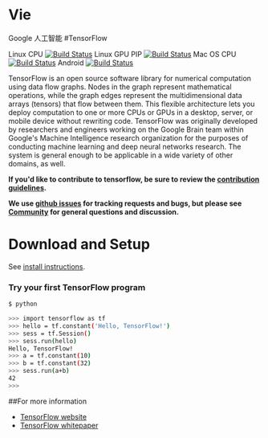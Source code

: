 # Vie
Google 人工智能
#TensorFlow

Linux CPU [![Build Status](http://ci.tensorflow.org/buildStatus/icon?job=tensorflow-master)](http://ci.tensorflow.org/job/tensorflow-master)
Linux GPU PIP [![Build Status](http://ci.tensorflow.org/buildStatus/icon?job=tensorflow-master-gpu_pip)](http://ci.tensorflow.org/job/tensorflow-master-gpu_pip)
Mac OS CPU [![Build Status](http://ci.tensorflow.org/buildStatus/icon?job=tensorflow-master-mac)](http://ci.tensorflow.org/job/tensorflow-master-mac)
Android [![Build Status](http://ci.tensorflow.org/buildStatus/icon?job=tensorflow-master-android)](http://ci.tensorflow.org/job/tensorflow-master-android)

TensorFlow is an open source software library for numerical computation using
data flow graphs.  Nodes in the graph represent mathematical operations, while
the graph edges represent the multidimensional data arrays (tensors) that flow
between them.  This flexible architecture lets you deploy computation to one
or more CPUs or GPUs in a desktop, server, or mobile device without rewriting
code.  TensorFlow was originally developed by researchers and engineers
working on the Google Brain team within Google's Machine Intelligence research
organization for the purposes of conducting machine learning and deep neural
networks research.  The system is general enough to be applicable in a wide
variety of other domains, as well.

**If you'd like to contribute to tensorflow, be sure to review the [contribution
guidelines](CONTRIBUTING.md).**

**We use [github issues](https://github.com/tensorflow/tensorflow/issues) for
tracking requests and bugs, but please see
[Community](tensorflow/g3doc/resources/index.md#community) for general questions
and discussion.**

# Download and Setup

See [install instructions](tensorflow/g3doc/get_started/os_setup.md).

### Try your first TensorFlow program

```sh
$ python

>>> import tensorflow as tf
>>> hello = tf.constant('Hello, TensorFlow!')
>>> sess = tf.Session()
>>> sess.run(hello)
Hello, TensorFlow!
>>> a = tf.constant(10)
>>> b = tf.constant(32)
>>> sess.run(a+b)
42
>>>

```

##For more information

* [TensorFlow website](http://tensorflow.org)
* [TensorFlow whitepaper](http://download.tensorflow.org/paper/whitepaper2015.pdf)
